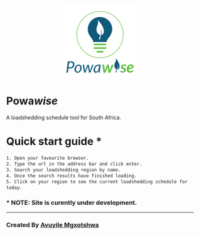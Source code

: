 <div style="text-align:  center;">
    <img src="./dist/site_images/logo200x200_bagde.png">
</div>

# Powa*wise*
A loadshedding schedule tool for South Africa.



# Quick start guide *

    1. Open your favourite browser.
    2. Type the url in the address bar and click enter.
    3. Search your loadshedding region by name.
    4. Once the search results have finished loading.
    5. Click on your region to see the current loadshedding schedule for today. 

### * **NOTE**: Site is curently under development.

<hr>

### Created By <a href="https://www.linkedin.com/in/avuyile-mgxotshwa-3414a4158" >Avuyile Mgxotshwa</a>
